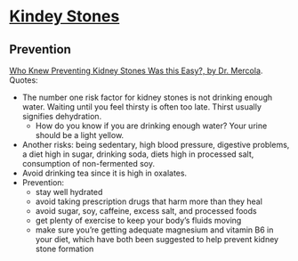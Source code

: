 # [Kindey Stones](http://en.wikipedia.org/wiki/Kidney_stone)


## Prevention

[Who Knew Preventing Kidney Stones Was this Easy?, by Dr. Mercola](http://articles.mercola.com/sites/articles/archive/2009/06/23/who-knew-preventing-kidney-stones-was-this-easy.aspx). Quotes:
* The number one risk factor for kidney stones is not drinking enough water. Waiting until you feel thirsty is often too late. Thirst usually signifies dehydration.
    * How do you know if you are drinking enough water? Your urine should be a light yellow. 
* Another risks: being sedentary, high blood pressure, digestive problems, a diet high in sugar, drinking soda, diets high in processed salt, consumption of non-fermented soy.
* Avoid drinking tea since it is high in oxalates.
* Prevention:
    * stay well hydrated
    * avoid taking prescription drugs that harm more than they heal
    * avoid sugar, soy, caffeine, excess salt, and processed foods
    * get plenty of exercise to keep your body’s fluids moving
    * make sure you’re getting adequate magnesium and vitamin B6 in your diet, which have both been suggested to help prevent kidney stone formation
